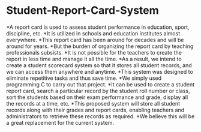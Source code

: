# Student-Report-Card-System  
*A report card is used to assess student performance in education, sport, discipline, etc.
*It is utilized in schools and education institutes almost everywhere. 
*This report card has been around for decades and will be around for years. 
*But the burden of organizing the report card by teaching professionals subsists.
*It is not possible for the teachers to create the report in less time and manage it all the time.
*As a result, we intend to create a student scorecard system so that it stores all student records, and we can access them anywhere and anytime. 
*This system was designed to eliminate repetitive tasks and thus save time. 
*We simply used programming C to carry out that project.
*It can be used to create a student report card, search a particular record by the student roll number or class, sort the students based on their exam performance and grade, display all the records at a time, etc.
*This proposed system will store all student records along with their grades and report cards, enabling teachers and administrators to retrieve these records as required.
*We believe this will be a great replacement for the current system.
